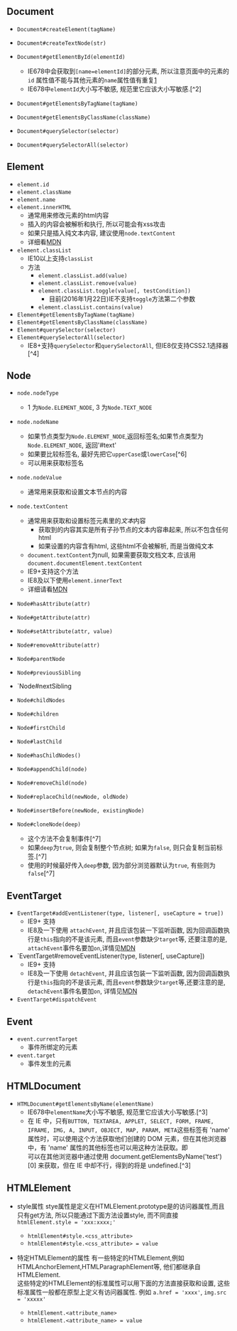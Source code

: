 ## Document
* `Document#createElement(tagName)`
* `Document#createTextNode(str)`

* `Document#getElementById(elementId)`
  * IE678中会获取到`[name=elementId]`的部分元素, 所以注意页面中的元素的`id` 属性值不能与其他元素的`name`属性值有重复[1]
  * IE678中`elementId`大小写不敏感, 规范里它应该大小写敏感.[^2]
* `Document#getElementsByTagName(tagName)`
* `Document#getElementsByClassName(className)`
* `Document#querySelector(selector)`
* `Document#querySelectorAll(selector)`

## Element
* `element.id`
* `element.className`
* `element.name`
* `element.innerHTML`
  * 通常用来修改元素的html内容
  * 插入的内容会被解析和执行, 所以可能会有xss攻击
  * 如果只是插入纯文本内容, 建议使用`node.textContent`
  * 详细看[MDN][9]
* `element.classList`
  * IE10以上支持`classList`
  * 方法
    * `element.classList.add(value)`
    * `element.classList.remove(value)`
    * `element.classList.toggle(value[, testCondition])`
      * 目前(2016年1月22日)IE不支持`toggle`方法第二个参数
    * `element.classList.contains(value)`
* `Element#getElementsByTagName(tagName)`
* `Element#getElementsByClassName(className)`
* `Element#querySelector(selector)`
* `Element#querySelectorAll(selector)`
  * IE8+支持`querySelector`和`querySelectorAll`, 但IE8仅支持CSS2.1选择器[^4]


## Node
* `node.nodeType` 
  * 1 为`Node.ELEMENT_NODE`, 3 为`Node.TEXT_NODE`
* `node.nodeName`
  * 如果节点类型为`Node.ELEMENT_NODE`,返回标签名;如果节点类型为`Node.ELEMENT_NODE`, 返回'#text'
  * 如果要比较标签名, 最好先把它`upperCase`或`lowerCase`[^6]
  * 可以用来获取标签名
* `node.nodeValue`
  * 通常用来获取和设置文本节点的内容
* `node.textContent`
  * 通常用来获取和设置标签元素里的<em>文本</em>内容
    * 获取到的内容其实是所有子孙节点的文本内容串起来, 所以不包含任何html
    * 如果设置的内容含有html, 这些html不会被解析, 而是当做纯文本
  * `document.textContent`为null, 如果需要获取文档文本, 应该用`document.documentElement.textContent`
  * IE9+支持这个方法
  * IE8及以下使用`element.innerText`
  * 详细请看[MDN][8]

* `Node#hasAttribute(attr)`
* `Node#getAttribute(attr)`
* `Node#setAttribute(attr, value)`
* `Node#removeAttribute(attr)`

* `Node#parentNode` 
* `Node#previousSibling`
* `Node#nextSibling

* `Node#childNodes`
* `Node#children`
* `Node#firstChild`
* `Node#lastChild`
* `Node#hasChildNodes()`

* `Node#appendChild(node)`
* `Node#removeChild(node)`
* `Node#replaceChild(newNode, oldNode)`
* `Node#insertBefore(newNode, existingNode)`

* `Node#cloneNode(deep)`
  * 这个方法不会复制事件[^7]
  * 如果`deep`为`true`, 则会复制整个节点树; 如果为`false`, 则只会复制当前标签.[^7]
  * 使用的时候最好传入`deep`参数, 因为部分浏览器默认为`true`, 有些则为`false`[^7]

## EventTarget
* `EventTarget#addEventListener(type, listener[, useCapture = true])`
  * IE9+ 支持
  * IE8及一下使用 `attachEvent`, 并且应该包装一下监听函数, 因为回调函数执行是`this`指向的不是该元素, 而且`event`参数缺少`target`等, 还要注意的是, `attachEvent`事件名要加`on`,详情见[MDN][10]
* `EventTarget#removeEventListener(type, listener[, useCapture])
  * IE9+ 支持
  * IE8及一下使用 `detachEvent`, 并且应该包装一下监听函数, 因为回调函数执行是`this`指向的不是该元素, 而且`event`参数缺少`target`等,还要注意的是, `detachEvent`事件名要加`on`, 详情见[MDN][10]
* `EventTarget#dispatchEvent`

## Event
* `event.currentTarget`
  * 事件所绑定的元素
* `event.target`
  * 事件发生的元素

## HTMLDocument
* `HTMLDocument#getElementsByName(elementName)`
  * IE678中`elementName`大小写不敏感, 规范里它应该大小写敏感.[^3]
  * 在 IE 中，只有`BUTTON, TEXTAREA, APPLET, SELECT, FORM, FRAME, IFRAME, IMG, A, INPUT, OBJECT, MAP, PARAM, META`这些标签有 'name' 属性时，可以使用这个方法获取他们创建的 DOM 元素，但在其他浏览器中，有 'name' 属性的其他标签也可以用这种方法获取。即 <DIV name='test'><DIV> 可以在其他浏览器中通过使用 document.getElementsByName('test')[0] 来获取，但在 IE 中却不行，得到的将是 undefined.[^3]

## HTMLElement
* style属性
  stye属性是定义在HTMLElement.prototype是的访问器属性,而且只有get方法, 所以只能通过下面方法设置style, 而不同直接
  `htmlElement.style = 'xxx:xxxx;'`
  * `htmlElement#style.<css_attribute>`
  * `htmlElement#style.<css_attribute> = value`

* 特定HTMLElement的属性
  有一些特定的HTMLElement,例如HTMLAnchorElement,HTMLParagraphElement等, 他们都继承自HTMLElement.  
  这些特定的HTMLElement的标准属性可以用下面的方法直接获取和设置, 这些标准属性一般都在原型上定义有访问器属性.
  例如 `a.href = 'xxxx'`, `img.src = 'xxxxx'`
  * `htmlElement.<attribute_name>`
  * `htmlElement.<attribute_name> = value`



[1]: http://w3help.org/zh-cn/causes/SD9001
[2]: http://w3help.org/zh-cn/causes/SD9002
[3]: http://w3help.org/zh-cn/causes/SD9012
[4]: https://developer.mozilla.org/en-US/docs/Web/API/Document/querySelector
[5]: https://developer.mozilla.org/en-US/docs/Web/API/Element/classList
[6]: http://ejohn.org/blog/nodename-case-sensitivity/
[7]: https://developer.mozilla.org/en-US/docs/Web/API/Node/cloneNode
[8]: https://developer.mozilla.org/en-US/docs/Web/API/Node/textContent
[9]: https://developer.mozilla.org/en-US/docs/Web/API/Element/innerHTML
[10]: https://developer.mozilla.org/en-US/docs/Web/API/EventTarget/addEventListener